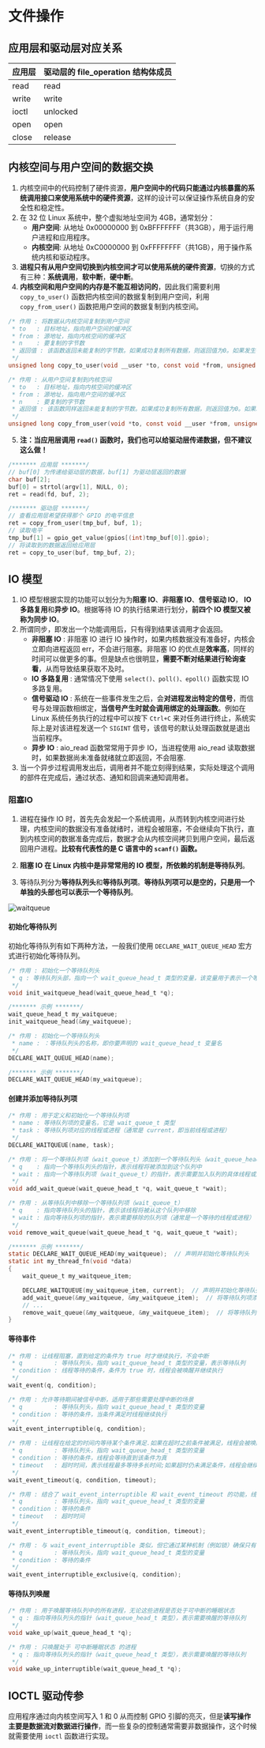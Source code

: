 # 文件操作

## 应用层和驱动层对应关系

| 应用层 | 驱动层的 file_operation 结构体成员 |
| ------ | ---------------------------------- |
| read   | read                               |
| write  | write                              |
| ioctl  | unlocked                           |
| open   | open                               |
| close  | release                            |

## 内核空间与用户空间的数据交换

1. 内核空间中的代码控制了硬件资源，**用户空间中的代码只能通过内核暴露的系统调用接口来使用系统中的硬件资源**，这样的设计可以保证操作系统自身的安全性和稳定性。
2. 在 32 位 Linux 系统中，整个虚拟地址空间为 4GB，通常划分：
   - **用户空间**: 从地址 0x00000000 到 0xBFFFFFFF（共3GB），用于运行用户进程和应用程序。
   - **内核空间**: 从地址 0xC0000000 到 0xFFFFFFFF（共1GB），用于操作系统内核和驱动程序。
3. **进程只有从用户空间切换到内核空间才可以使用系统的硬件资源**，切换的方式有三种：**系统调用**，**软中断**，**硬中断**。
4. **内核空间和用户空间的内存是不能互相访问的**，因此我们需要利用 `copy_to_user()` 函数把内核空间的数据复制到用户空间，利用 `copy_from_user()` 函数把用户空间的数据复制到内核空间。

```c
/* 作用 : 将数据从内核空间复制到用户空间
 * to   : 目标地址，指向用户空间的缓冲区
 * from : 源地址，指向内核空间的缓冲区
 * n    : 要复制的字节数
 * 返回值 : 该函数返回未能复制的字节数。如果成功复制所有数据，则返回值为0。如果发生错误（例如，目标地址不可访问），则返回相应的字节数
 */
unsigned long copy_to_user(void __user *to, const void *from, unsigned long n);

/* 作用 : 从用户空间复制到内核空间
 * to   : 目标地址，指向内核空间的缓冲区
 * from : 源地址，指向用户空间的缓冲区
 * n    : 要复制的字节数
 * 返回值 : 该函数同样返回未能复制的字节数。如果成功复制所有数据，则返回值为0。如果发生错误（例如，源地址不可访问），则返回相应的字节数
 */
unsigned long copy_from_user(void *to, const void __user *from, unsigned long n);
```

5. **注：当应用层调用 `read()` 函数时，我们也可以给驱动层传递数据，但不建议这么做！**

```c
/******* 应用层 *******/
// buf[0] 为传递给驱动层的数据，buf[1] 为驱动层返回的数据
char buf[2];
buf[0] = strtol(argv[1], NULL, 0);
ret = read(fd, buf, 2);

/******* 驱动层 *******/
// 查看应用层希望获得那个 GPIO 的电平信息
ret = copy_from_user(tmp_buf, buf, 1);
// 读取电平
tmp_buf[1] = gpio_get_value(gpios[(int)tmp_buf[0]].gpio);
// 将读取到的数据返回给应用层
ret = copy_to_user(buf, tmp_buf, 2);
```

## IO 模型

1. IO 模型根据实现的功能可以划分为为**阻塞 IO**、**非阻塞 IO**、**信号驱动 IO**， **IO 多路复用**和**异步 IO**。根据等待 IO 的执行结果进行划分，**前四个 IO 模型又被称为同步 IO**。
2. 所谓同步，即发出一个功能调用后，只有得到结果该调用才会返回。
   - **非阻塞 IO** : 非阻塞 IO 进行 IO 操作时，如果内核数据没有准备好，内核会立即向进程返回 err，不会进行阻塞。非阻塞 IO 的优点是**效率高**，同样的时间可以做更多的事。但是缺点也很明显，**需要不断对结果进行轮询查看**，从而导致结果获取不及时。
   - **IO 多路复用** : 通常情况下使用 `select()、poll()、epoll()` 函数实现 IO 多路复用。
   - **信号驱动 IO** : 系统在一些事件发生之后，会**对进程发出特定的信号**，而信号与处理函数相绑定，**当信号产生时就会调用绑定的处理函数**。例如在 Linux 系统任务执行的过程中可以按下 `Ctrl+C` 来对任务进行终止，系统实际上是对该进程发送一个 `SIGINT` 信号，该信号的默认处理函数就是退出当前程序。
   - **异步 IO** : aio_read 函数常常用于异步 IO，当进程使用 aio_read 读取数据时，如果数据尚未准备就绪就立即返回，不会阻塞.
3. 当一个异步过程调用发出后，调用者并不能立刻得到结果，实际处理这个调用的部件在完成后，通过状态、通知和回调来通知调用者。

### 阻塞IO

1. 进程在操作 IO 时，首先先会发起一个系统调用，从而转到内核空间进行处理，内核空间的数据没有准备就绪时，进程会被阻塞，不会继续向下执行，直到内核空间的数据准备完成后，数据才会从内核空间拷贝到用户空间，最后返回用户进程。**比较有代表性的是 C 语言中的 `scanf()` 函数。**

2. **阻塞 IO 在 Linux 内核中是非常常用的 IO 模型，所依赖的机制是等待队列**。

3. 等待队列分为**等待队列头**和**等待队列项**。**等待队列项可以是空的，只是用一个单独的头部也可以表示一个等待队列**。

![waitqueue](.\img\waitqueue.png)

#### 初始化等待队列

初始化等待队列有如下两种方法，一般我们使用 `DECLARE_WAIT_QUEUE_HEAD` 宏方式进行初始化等待队列。

```c
/* 作用 : 初始化一个等待队列头
 * q : 等待队列头部，指向一个 wait_queue_head_t 类型的变量，该变量用于表示一个等待队列
 */
void init_waitqueue_head(wait_queue_head_t *q);

/******* 示例 *******/
wait_queue_head_t my_waitqueue;
init_waitqueue_head(&my_waitqueue);

/* 作用 : 初始化一个等待队列头
 * name : ：等待队列头的名称，即你要声明的 wait_queue_head_t 变量名
 */
DECLARE_WAIT_QUEUE_HEAD(name);

/******* 示例 *******/
DECLARE_WAIT_QUEUE_HEAD(my_waitqueue);
```

#### 创建并添加等待队列项

```c
/* 作用 : 用于定义和初始化一个等待队列项
 * name : 等待队列项的变量名，它是 wait_queue_t 类型
 * task : 等待队列项对应的线程或进程（通常是 current，即当前线程或进程）
 */
DECLARE_WAITQUEUE(name, task); 

/* 作用 : 将一个等待队列项（wait_queue_t）添加到一个等待队列头（wait_queue_head_t）中
 * q    : 指向一个等待队列头的指针，表示线程将被添加到这个队列中
 * wait : 指向一个等待队列项（wait_queue_t）的指针，表示需要加入队列的具体线程或进程
 */
void add_wait_queue(wait_queue_head_t *q, wait_queue_t *wait);

/* 作用 : 从等待队列中移除一个等待队列项（wait_queue_t）
 * q    : 指向等待队列头的指针，表示该线程将被从这个队列中移除
 * wait : 指向等待队列项的指针，表示需要移除的队列项（通常是一个等待的线程或进程）
 */
void remove_wait_queue(wait_queue_head_t *q, wait_queue_t *wait);

/******* 示例 *******/
static DECLARE_WAIT_QUEUE_HEAD(my_waitqueue);  // 声明并初始化等待队列头
static int my_thread_fn(void *data)
{
    wait_queue_t my_waitqueue_item;

    DECLARE_WAITQUEUE(my_waitqueue_item, current);  // 声明并初始化等待队列项
    add_wait_queue(&my_waitqueue, &my_waitqueue_item);  // 将等待队列项添加到队列
    // ...
    remove_wait_queue(&my_waitqueue, &my_waitqueue_item);  // 将等待队列项从队列删除
}
```

#### 等待事件

```c
/* 作用 : 让线程阻塞，直到给定的条件为 true 时才继续执行，不会中断
 * q         : 等待队列头，指向 wait_queue_head_t 类型的变量，表示等待队列
 * condition : 线程等待的条件，条件为 true 时，线程会被唤醒并继续执行
 */
wait_event(q, condition);

/* 作用 : 允许等待期间被信号中断，适用于那些需要处理中断的场景
 * q         : 等待队列头，指向 wait_queue_head_t 类型的变量
 * condition : 等待的条件，当条件满足时线程继续执行
 */
wait_event_interruptible(q, condition);

/* 作用 : 让线程在给定的时间内等待某个条件满足.如果在超时之前条件被满足，线程会被唤醒;如果超时，线程会在超时后继续执行
 * q         : 等待队列头，指向 wait_queue_head_t 类型的变量
 * condition : 等待的条件，线程会等待直到该条件为真
 * timeout   : 超时时间，表示线程最多等待多长时间;如果超时仍未满足条件，线程会继续执行
 */
wait_event_timeout(q, condition, timeout);

/* 作用 : 结合了 wait_event_interruptible 和 wait_event_timeout 的功能，线程可以在超时之前等待条件的变化，并且能够响应中断信号
 * q         : 等待队列头，指向 wait_queue_head_t 类型的变量
 * condition : 等待的条件
 * timeout   : 超时时间
 */
wait_event_interruptible_timeout(q, condition, timeout);

/* 作用 : 与 wait_event_interruptible 类似，但它通过某种机制（例如锁）确保只有一个线程能够同时进入该等待队列操作
 * q         : 等待队列头，指向 wait_queue_head_t 类型的变量
 * condition : 等待的条件
 */
wait_event_interruptible_exclusive(q, condition);
```

#### 等待队列唤醒

```c
/* 作用 : 用于唤醒等待队列中的所有进程，无论这些进程是否处于可中断的睡眠状态
 * q : 指向等待队列头的指针（wait_queue_head_t 类型），表示需要唤醒的等待队列
 */
void wake_up(wait_queue_head_t *q);

/* 作用 : 只唤醒处于 可中断睡眠状态 的进程
 * q : 指向等待队列头的指针（wait_queue_head_t 类型），表示需要唤醒的等待队列
 */
void wake_up_interruptible(wait_queue_head_t *q);
```

## IOCTL 驱动传参

应用程序通过向内核空间写入 1 和 0 从而控制 GPIO 引脚的亮灭，但是**读写操作主要是数据流对数据进行操作**，而一些复杂的控制通常需要非数据操作，这个时候就需要使用 `ioctl` 函数进行实现。



